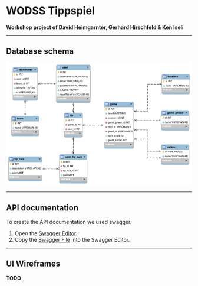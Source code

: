 # WODSS Tippspiel

**Workshop project of David Heimgarnter, Gerhard Hirschfeld &amp; Ken Iseli**

---

## Database schema

![df](./wodss-erm.png)

---

## API documentation

To create the API documentation we used swagger.

1. Open the [Swagger Editor](https://editor.swagger.io).
2. Copy the [Swagger File](https://raw.githubusercontent.com/fhnw-students/wodss-tippspiel-doc/master/swagger.yml) into the Swagger Editor.

---

## UI Wireframes

**TODO**
